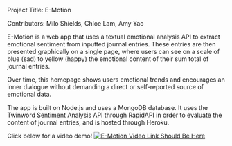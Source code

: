 Project Title: E-Motion

Contributors: Milo Shields, Chloe Lam, Amy Yao

E-Motion is a web app that uses a textual emotional analysis API to extract 
emotional sentiment from inputted journal entries. These entries are then presented
graphically on a single page, where users can see on a scale of blue (sad) to
yellow (happy) the emotional content of their sum total of journal entries.

Over time, this homepage shows users emotional trends and encourages an inner
dialogue without demanding a direct or self-reported source of emotional data.

The app is built on Node.js and uses a MongoDB database. It uses the Twinword
Sentiment Analysis API through RapidAPI in order to evaluate the content of
journal entries, and is hosted through Heroku.

Click below for a video demo!
[![E-Motion Video Link Should Be Here](https://img.youtube.com/vi/4zkK-eow4Co/0.jpg)](https://www.youtube.com/watch?v=4zkK-eow4Co)
